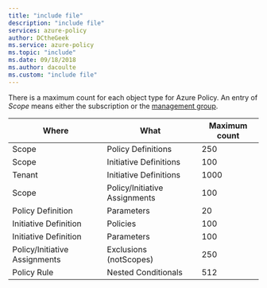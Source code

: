 ```yaml
---
title: "include file"
description: "include file"
services: azure-policy
author: DCtheGeek
ms.service: azure-policy
ms.topic: "include"
ms.date: 09/18/2018
ms.author: dacoulte
ms.custom: "include file"
---
```


There is a maximum count for each object type for Azure Policy. An entry of _Scope_ means either
the subscription or the [management group](../articles/governance/management-groups/overview.md).

| Where | What | Maximum count |
|---|---|---|
| Scope | Policy Definitions | 250 |
| Scope | Initiative Definitions | 100 |
| Tenant | Initiative Definitions | 1000 |
| Scope | Policy/Initiative Assignments | 100 |
| Policy Definition | Parameters | 20 |
| Initiative Definition | Policies | 100 |
| Initiative Definition | Parameters | 100 |
| Policy/Initiative Assignments | Exclusions (notScopes) | 250 |
| Policy Rule | Nested Conditionals | 512 |
